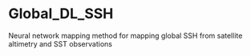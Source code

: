 # Global_DL_SSH
Neural network mapping method for mapping global SSH from satellite altimetry and SST observations
